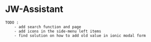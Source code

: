 # JW-Assistant
	
	TODO : 
		- add search function and page
		- add icons in the side-menu left items
		- find solution on how to add old value in ionic modal form